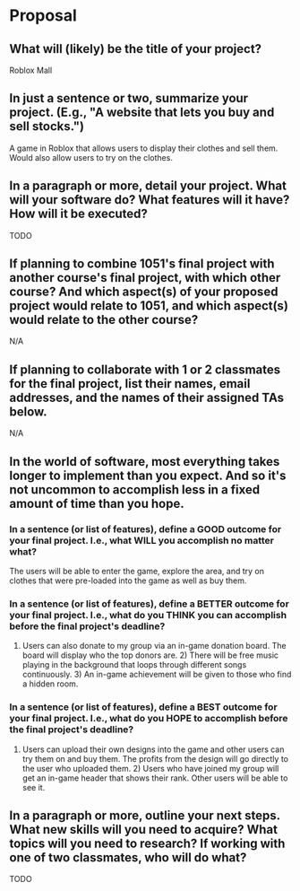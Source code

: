 # Proposal

## What will (likely) be the title of your project?

Roblox Mall

## In just a sentence or two, summarize your project. (E.g., "A website that lets you buy and sell stocks.")

A game in Roblox that allows users to display their clothes and sell them. Would also allow users to try on the clothes.

## In a paragraph or more, detail your project. What will your software do? What features will it have? How will it be executed?

TODO

## If planning to combine 1051's final project with another course's final project, with which other course? And which aspect(s) of your proposed project would relate to 1051, and which aspect(s) would relate to the other course?

N/A

## If planning to collaborate with 1 or 2 classmates for the final project, list their names, email addresses, and the names of their assigned TAs below.

N/A

## In the world of software, most everything takes longer to implement than you expect. And so it's not uncommon to accomplish less in a fixed amount of time than you hope.

### In a sentence (or list of features), define a GOOD outcome for your final project. I.e., what WILL you accomplish no matter what?

The users will be able to enter the game, explore the area, and try on clothes that were pre-loaded into the game as well as buy them.

### In a sentence (or list of features), define a BETTER outcome for your final project. I.e., what do you THINK you can accomplish before the final project's deadline?

1) Users can also donate to my group via an in-game donation board. The board will display who the top donors are. 2) There will be free music playing in the background that loops through different songs continuously. 3) An in-game achievement will be given to those who find a hidden room.

### In a sentence (or list of features), define a BEST outcome for your final project. I.e., what do you HOPE to accomplish before the final project's deadline?

1) Users can upload their own designs into the game and other users can try them on and buy them. The profits from the design will go directly to the user who uploaded them. 2) Users who have joined my group will get an in-game header that shows their rank. Other users will be able to see it.

## In a paragraph or more, outline your next steps. What new skills will you need to acquire? What topics will you need to research? If working with one of two classmates, who will do what?

TODO
